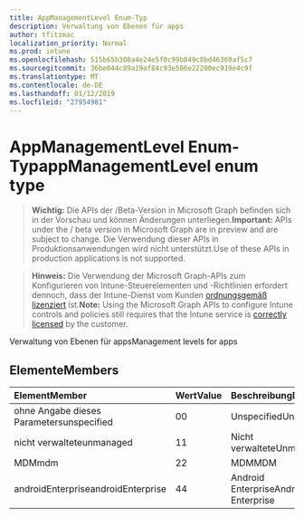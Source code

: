 ```yaml
---
title: AppManagementLevel Enum-Typ
description: Verwaltung von Ebenen für apps
author: tfitzmac
localization_priority: Normal
ms.prod: intune
ms.openlocfilehash: 515b65b308a4e24e5f0c99b849c8bd46369af5c7
ms.sourcegitcommit: 36be044c89a19af84c93e586e22200ec919e4c9f
ms.translationtype: MT
ms.contentlocale: de-DE
ms.lasthandoff: 01/12/2019
ms.locfileid: "27954981"
---
```

# <a name="appmanagementlevel-enum-type"></a><span data-ttu-id="d5bb1-103">AppManagementLevel Enum-Typ</span><span class="sxs-lookup"><span data-stu-id="d5bb1-103">appManagementLevel enum type</span></span>

> <span data-ttu-id="d5bb1-104">**Wichtig:** Die APIs der /Beta-Version in Microsoft Graph befinden sich in der Vorschau und können Änderungen unterliegen.</span><span class="sxs-lookup"><span data-stu-id="d5bb1-104">**Important:** APIs under the / beta version in Microsoft Graph are in preview and are subject to change.</span></span> <span data-ttu-id="d5bb1-105">Die Verwendung dieser APIs in Produktionsanwendungen wird nicht unterstützt.</span><span class="sxs-lookup"><span data-stu-id="d5bb1-105">Use of these APIs in production applications is not supported.</span></span>

> <span data-ttu-id="d5bb1-106">**Hinweis:** Die Verwendung der Microsoft Graph-APIs zum Konfigurieren von Intune-Steuerelementen und -Richtlinien erfordert dennoch, dass der Intune-Dienst vom Kunden [ordnungsgemäß lizenziert](https://go.microsoft.com/fwlink/?linkid=839381) ist.</span><span class="sxs-lookup"><span data-stu-id="d5bb1-106">**Note:** Using the Microsoft Graph APIs to configure Intune controls and policies still requires that the Intune service is [correctly licensed](https://go.microsoft.com/fwlink/?linkid=839381) by the customer.</span></span>

<span data-ttu-id="d5bb1-107">Verwaltung von Ebenen für apps</span><span class="sxs-lookup"><span data-stu-id="d5bb1-107">Management levels for apps</span></span>
## <a name="members"></a><span data-ttu-id="d5bb1-108">Elemente</span><span class="sxs-lookup"><span data-stu-id="d5bb1-108">Members</span></span>
|<span data-ttu-id="d5bb1-109">Element</span><span class="sxs-lookup"><span data-stu-id="d5bb1-109">Member</span></span>|<span data-ttu-id="d5bb1-110">Wert</span><span class="sxs-lookup"><span data-stu-id="d5bb1-110">Value</span></span>|<span data-ttu-id="d5bb1-111">Beschreibung</span><span class="sxs-lookup"><span data-stu-id="d5bb1-111">Description</span></span>|
|:---|:---|:---|
|<span data-ttu-id="d5bb1-112">ohne Angabe dieses Parameters</span><span class="sxs-lookup"><span data-stu-id="d5bb1-112">unspecified</span></span>|<span data-ttu-id="d5bb1-113">0</span><span class="sxs-lookup"><span data-stu-id="d5bb1-113">0</span></span>|<span data-ttu-id="d5bb1-114">Unspecified</span><span class="sxs-lookup"><span data-stu-id="d5bb1-114">Unspecified</span></span>|
|<span data-ttu-id="d5bb1-115">nicht verwaltete</span><span class="sxs-lookup"><span data-stu-id="d5bb1-115">unmanaged</span></span>|<span data-ttu-id="d5bb1-116">1</span><span class="sxs-lookup"><span data-stu-id="d5bb1-116">1</span></span>|<span data-ttu-id="d5bb1-117">Nicht verwaltete</span><span class="sxs-lookup"><span data-stu-id="d5bb1-117">Unmanaged</span></span>|
|<span data-ttu-id="d5bb1-118">MDM</span><span class="sxs-lookup"><span data-stu-id="d5bb1-118">mdm</span></span>|<span data-ttu-id="d5bb1-119">2</span><span class="sxs-lookup"><span data-stu-id="d5bb1-119">2</span></span>|<span data-ttu-id="d5bb1-120">MDM</span><span class="sxs-lookup"><span data-stu-id="d5bb1-120">MDM</span></span>|
|<span data-ttu-id="d5bb1-121">androidEnterprise</span><span class="sxs-lookup"><span data-stu-id="d5bb1-121">androidEnterprise</span></span>|<span data-ttu-id="d5bb1-122">4</span><span class="sxs-lookup"><span data-stu-id="d5bb1-122">4</span></span>|<span data-ttu-id="d5bb1-123">Android Enterprise</span><span class="sxs-lookup"><span data-stu-id="d5bb1-123">Android Enterprise</span></span>|





